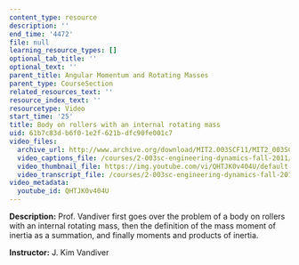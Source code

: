 ```yaml
---
content_type: resource
description: ''
end_time: '4472'
file: null
learning_resource_types: []
optional_tab_title: ''
optional_text: ''
parent_title: Angular Momentum and Rotating Masses
parent_type: CourseSection
related_resources_text: ''
resource_index_text: ''
resourcetype: Video
start_time: '25'
title: Body on rollers with an internal rotating mass
uid: 61b7c83d-b6f0-1e2f-621b-dfc90fe001c7
video_files:
  archive_url: http://www.archive.org/download/MIT2.003SCF11/MIT2_003SCF11_lec09_300k.mp4
  video_captions_file: /courses/2-003sc-engineering-dynamics-fall-2011/df38f69ad2d85585a874aa73784eea2d_QHTJK0v404U.vtt
  video_thumbnail_file: https://img.youtube.com/vi/QHTJK0v404U/default.jpg
  video_transcript_file: /courses/2-003sc-engineering-dynamics-fall-2011/a2df1d342027b2c8909cfd18bae7fcdf_QHTJK0v404U.pdf
video_metadata:
  youtube_id: QHTJK0v404U
---
```


**Description:** Prof. Vandiver first goes over the problem of a body on rollers with an internal rotating mass, then the definition of the mass moment of inertia as a summation, and finally moments and products of inertia.

**Instructor:** J. Kim Vandiver